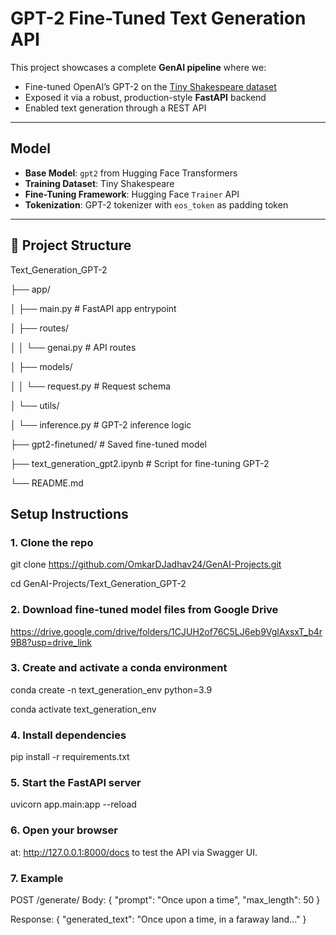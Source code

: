# GPT-2 Fine-Tuned Text Generation API

This project showcases a complete **GenAI pipeline** where we:

- Fine-tuned OpenAI’s GPT-2 on the [Tiny Shakespeare dataset](https://huggingface.co/datasets/tiny_shakespeare)
- Exposed it via a robust, production-style **FastAPI** backend
- Enabled text generation through a REST API

---

## Model

- **Base Model**: `gpt2` from Hugging Face Transformers
- **Training Dataset**: Tiny Shakespeare
- **Fine-Tuning Framework**: Hugging Face `Trainer` API
- **Tokenization**: GPT-2 tokenizer with `eos_token` as padding token

---

## 📂 Project Structure

Text_Generation_GPT-2

├── app/

│ ├── main.py # FastAPI app entrypoint

│ ├── routes/

│ │ └── genai.py # API routes

│ ├── models/

│ │ └── request.py # Request schema

│ └── utils/

│ └── inference.py # GPT-2 inference logic

├── gpt2-finetuned/ # Saved fine-tuned model

├── text_generation_gpt2.ipynb # Script for fine-tuning GPT-2

└── README.md




## Setup Instructions

### 1. Clone the repo

git clone https://github.com/OmkarDJadhav24/GenAI-Projects.git

cd GenAI-Projects/Text_Generation_GPT-2


### 2. Download fine-tuned model files from Google Drive

https://drive.google.com/drive/folders/1CJUH2of76C5LJ6eb9VglAxsxT_b4r9B8?usp=drive_link

### 3. Create and activate a conda environment 

conda create -n text_generation_env python=3.9 

conda activate text_generation_env


### 4. Install dependencies 

pip install -r requirements.txt


### 5. Start the FastAPI server
uvicorn app.main:app --reload


### 6. Open your browser 

at: http://127.0.0.1:8000/docs  to test the API via Swagger UI.


### 7. Example

POST /generate/
Body:
{
  "prompt": "Once upon a time",
  "max_length": 50
}


Response:
{
  "generated_text": "Once upon a time, in a faraway land..."
}